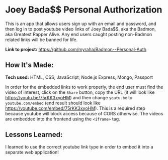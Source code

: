 # Joey Bada$$ Personal Authorization

This is an app that allows users sign up with an email and password, and then log in to post youtube video links of Joey Bada$$, aka the Badmon, aka Greatest Rapper Alive. Any end users caught posting non-Badmon related links will be banned for life.

**Link to project:** https://github.com/myraha/Badmon--Personal-Auth

## How It's Made:

**Tech used:** HTML, CSS, JavaScript, Node.js Express, Mongo, Passport

In order for the embedded links to work properly, the end user must find the video of interest, click on the `Share` button, copy the URL (it will look like https://youtu.be/75rKK3xyoHM) and then change `youtu.be` to `youtube.com/embed` (end result should look like https://youtube.com/embed/75rKK3xyoHM).  This is a required step because youtube will block access because of CORS otherwise.  The videos are embedded into the frontend using the `<iframe>` tag.

## Lessons Learned:
I learned to use the correct youtube link type in order to embed it into a separate web application!
